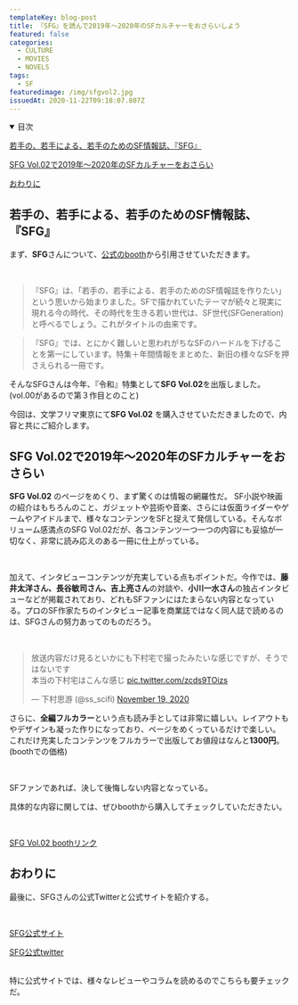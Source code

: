 ```yaml
---
templateKey: blog-post
title: 『SFG』を読んで2019年〜2020年のSFカルチャーをおさらいしよう
featured: false
categories:
  - CULTURE
  - MOVIES
  - NOVELS
tags:
  - SF
featuredimage: /img/sfgvol2.jpg
issuedAt: 2020-11-22T09:18:07.807Z
---
```

<details open><summary>目次</summary>

[若手の、若手による、若手のためのSF情報誌、『SFG』](#whats-sfg)

[SFG Vol.02で2019年〜2020年のSFカルチャーをおさらい](#sfg-impression)

[おわりに](#sfg-end)

</details>

## 若手の、若手による、若手のためのSF情報誌、『SFG』

まず、**SFG**さんについて、[公式のbooth](https://sfg.booth.pm/items/2207338)から引用させていただきます。

<br>

>『SFG』は、「若手の、若手による、若手のためのSF情報誌を作りたい」という思いから始まりました。SFで描かれていたテーマが続々と現実に現れる今の時代、その時代を生きる若い世代は、SF世代(SFGeneration)と呼べるでしょう。これがタイトルの由来です。

>『SFG』では、とにかく難しいと思われがちなSFのハードルを下げることを第一にしています。特集＋年間情報をまとめた、新旧の様々なSFを押さえられる一冊です。

そんなSFGさんは今年、『令和』特集として**SFG Vol.02**を出版しました。(vol.00があるので第３作目とのこと)


今回は、文学フリマ東京にて**SFG Vol.02** を購入させていただきましたので、内容と共にご紹介します。

## SFG Vol.02で2019年〜2020年のSFカルチャーをおさらい

**SFG Vol.02** のページをめくり、まず驚くのは情報の網羅性だ。
SF小説や映画の紹介はもちろんのこと、ガジェットや芸術や音楽、さらには仮面ライダーやゲームやアイドルまで、様々なコンテンツをSFと捉えて発信している。そんなボリューム感満点のSFG Vol.02だが、各コンテンツ一つ一つの内容にも妥協が一切なく、非常に読み応えのある一冊に仕上がっている。

<br>

加えて、インタビューコンテンツが充実している点もポイントだ。今作では、**藤井太洋さん、長谷敏司さん、吉上亮さん**の対談や、**小川一水さん**の独占インタビューなどが掲載されており、どれもSFファンにはたまらない内容となっている。プロのSF作家たちのインタビュー記事を商業誌ではなく同人誌で読めるのは、SFGさんの努力あってのものだろう。

<br>

<blockquote class="twitter-tweet"><p lang="ja" dir="ltr">放送内容だけ見るといかにも下村宅で撮ったみたいな感じですが、そうではないです<br>本当の下村宅はこんな感じ <a href="https://t.co/zcds9TOizs">pic.twitter.com/zcds9TOizs</a></p>&mdash; 下村思游 (@ss_scifi) <a href="https://twitter.com/ss_scifi/status/1329413506714648576?ref_src=twsrc%5Etfw">November 19, 2020</a></blockquote> <script async src="https://platform.twitter.com/widgets.js" charset="utf-8"></script>


さらに、**全編フルカラー**という点も読み手としては非常に嬉しい。レイアウトもやデザインも凝った作りになっており、ページをめくっているだけで楽しい。
これだけ充実したコンテンツをフルカラーで出版してお値段はなんと**1300円**。(boothでの価格)

<br>

SFファンであれば、決して後悔しない内容となっている。

具体的な内容に関しては、ぜひboothから購入してチェックしていただきたい。

<br>

[SFG Vol.02 boothリンク](https://sfg.booth.pm/items/2207338)

## おわりに

最後に、SFGさんの公式Twitterと公式サイトを紹介する。

<br>

[SFG公式サイト](https://sfgeneration.hatenablog.com/)

[SFG公式twitter](https://twitter.com/SFGeneration)

<br>
特に公式サイトでは、様々なレビューやコラムを読めるのでこちらも要チェックだ。


